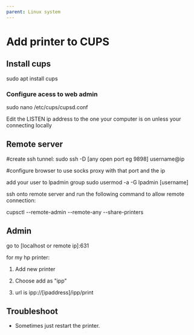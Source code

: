 ```yaml
---
parent: Linux system
---
```


# Add printer to CUPS

## Install cups

sudo apt install cups

### Configure acess to web admin

sudo nano /etc/cups/cupsd.conf

Edit the LISTEN ip address to the one your computer is on unless your connecting locally

## Remote server 

#create ssh tunnel: sudo ssh -D [any open port eg 9898] username@ip

#configure browser to use socks proxy with that port and the ip

add your user to lpadmin group
sudo usermod -a -G lpadmin [username]

ssh onto remote server and run the following command to allow remote connection:

cupsctl --remote-admin --remote-any --share-printers

## Admin

go to [localhost or remote ip]:631

for my hp printer:

1. Add new printer

2. Choose add as "ipp"

3. url is ipp://[ipaddress]/ipp/print


## Troubleshoot

* Sometimes just restart the printer.
